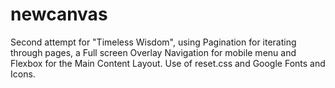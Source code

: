 # newcanvas
Second attempt for "Timeless Wisdom", using Pagination for iterating through pages, a Full screen Overlay Navigation for mobile menu and Flexbox for the Main Content Layout.
Use of reset.css and Google Fonts and Icons.
